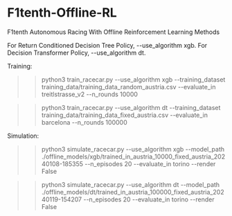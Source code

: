 # F1tenth-Offline-RL

F1tenth Autonomous Racing With Offline Reinforcement Learning Methods

For Return Conditioned Decision Tree Policy, --use_algorithm xgb.
For Decision Transformer Policy, --use_algorithm dt.

Training:
>> python3 train_racecar.py --use_algorithm xgb --training_dataset training_data/training_data_random_austria.csv --evaluate_in treitlstrasse_v2 --n_rounds 10000


>> python3 train_racecar.py --use_algorithm dt --training_dataset training_data/training_data_fixed_austria.csv --evaluate_in barcelona --n_rounds 100000



Simulation:

>> python3 simulate_racecar.py --use_algorithm xgb --model_path ./offline_models/xgb/trained_in_austria_10000_fixed_austria_20240108-185355 --n_episodes 20 --evaluate_in torino --render False


>> python3 simulate_racecar.py --use_algorithm dt --model_path ./offline_models/dt/trained_in_austria_100000_fixed_austria_20240119-154207 --n_episodes 20 --evaluate_in torino --render False


